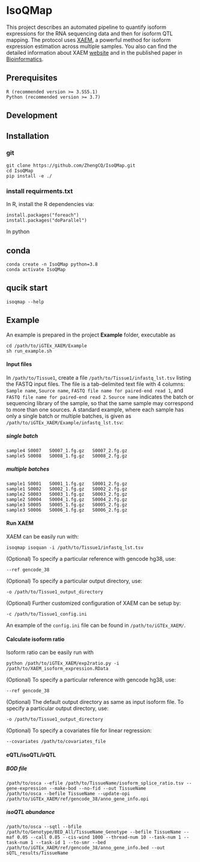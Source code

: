 # IsoQMap
This project describes an automated pipeline to quantify isoform expressions for the RNA sequencing data and then for isoform QTL mapping. The protocol uses [XAEM](https://github.com/WenjiangDeng/XAEM), a powerful method for isoform expression estimation across multiple samples. You also can find the detailed information about XAEM [website](https://www.meb.ki.se/sites/biostatwiki/xaem) and in the published paper in [Bioinformatics](https://academic.oup.com/bioinformatics/article/36/3/805/5545974).

## Prerequisites
```
R (recommended version >= 3.SS5.1)
Python (recommended version >= 3.7)
```

## Development


## Installation
### git 
```
git clone https://github.com/ZhengCQ/IsoQMap.git
cd IsoQMap
pip install -e ./
```

### install requirments.txt
In R, install the R dependencies via:
```
install.packages("foreach")
install.packages("doParallel")
```
In python 

## conda
```
conda create -n IsoQMap python=3.8
conda activate IsoQMap
``` 



## qucik start
```
isoqmap --help
```

## Example
An example is prepared in the project **Example** folder, executable as
```
cd /path/to/iGTEx_XAEM/Example
sh run_example.sh 
```


#### Input files
In `/path/to/Tissue1`, create a file `/path/to/Tissue1/infastq_lst.tsv` listing the FASTQ input files. The file is a tab-delimited text file with 4 columns: `Sample name`, `Source name`, `FASTQ file name for paired-end read 1`, and `FASTQ file name for paired-end read 2`. `Source name` indicates the batch or sequencing library of the sample, so that the same sample may correspond to more than one sources. A standard example, where each sample has only a single batch or multiple batches, is given as `/path/to/iGTEx_XAEM/Example/infastq_lst.tsv`:

##### single batch
```
sample4 S0007   S0007_1.fg.gz   S0007_2.fg.gz
sample5 S0008   S0008_1.fg.gz   S0008_2.fg.gz
```
##### multiple batches
```
sample1 S0001   S0001_1.fg.gz   S0001_2.fg.gz
sample1 S0002   S0002_1.fg.gz   S0002_2.fg.gz
sample2 S0003   S0003_1.fg.gz   S0003_2.fg.gz
sample2 S0004   S0004_1.fg.gz   S0004_2.fg.gz
sample3 S0005   S0005_1.fg.gz   S0005_2.fg.gz
sample3 S0006   S0006_1.fg.gz   S0006_2.fg.gz
```



#### Run XAEM 
XAEM can be easily run with:
```
isoqmap isoquan -i /path/to/Tissue1/infastq_lst.tsv
```
(Optional) To specify a particular reference with gencode hg38, use:
```
--ref gencode_38
```
(Optional) To specify a particular output directory, use:
```
-o /path/to/Tissue1_output_directory
```
(Optional) Further customized configuration of XAEM can be setup by:
```
-c /path/to/Tissue1_config.ini
```
An example of the `config.ini` file can be found in `/path/to/iGTEx_XAEM/`.


#### Calculate isoform ratio  
Isoform ratio can be easily run with
```
python /path/to/iGTEx_XAEM/exp2ratio.py -i /path/to/XAEM_isoform_expression.RData
```
(Optional) To specify a particular reference with gencode hg38, use:
```
--ref gencode_38
```
(Optional) The default output directory as same as input isoform file. To specify a particular output directory, use:
```
-o /path/to/Tissue1_output_directory
```
(Optional) To specify a covariates file for linear regression:
```
--covariates /path/to/covariates_file
```

#### eQTL/isoQTL/irQTL
##### BOD file
```
/path/to/osca --efile /path/to/TissueName/isoform_splice_ratio.tsv --gene-expression --make-bod --no-fid --out TissueName 
/path/to/osca --befile TissueName --update-opi /path/to/iGTEx_XAEM/ref/gencode_38/anno_gene_info.opi
```
##### isoQTL abundance
```
/path/to/osca --sqtl --bfile /path/to/Genotype/BED_All/TissueName_Genotype --befile TissueName --maf 0.05 --call 0.85 --cis-wind 1000 --thread-num 10 --task-num 1 --task-num 1 --task-id 1 --to-smr --bed /path/to/iGTEx_XAEM/ref/gencode_38/anno_gene_info.bed --out sQTL_results/TissueName
```




